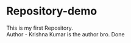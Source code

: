 # Repository-demo
This is my first Repository.
<br>
Author -  Krishna Kumar is the author bro. Done 
